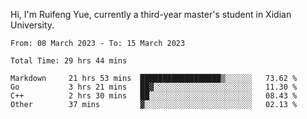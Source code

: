 Hi, I'm Ruifeng Yue, currently a third-year master's student in Xidian University.

<!--
**yrf105/yrf105** is a ✨ _special_ ✨ repository because its `README.md` (this file) appears on your GitHub profile.

Here are some ideas to get you started:

- 🔭 I’m currently working on ...
- 🌱 I’m currently learning ...
- 👯 I’m looking to collaborate on ...
- 🤔 I’m looking for help with ...
- 💬 Ask me about ...
- 📫 How to reach me: ...
- 😄 Pronouns: ...
- ⚡ Fun fact: ...
-->

<!--START_SECTION:waka-->

```text
From: 08 March 2023 - To: 15 March 2023

Total Time: 29 hrs 44 mins

Markdown     21 hrs 53 mins  ██████████████████▒░░░░░░   73.62 %
Go           3 hrs 21 mins   ██▓░░░░░░░░░░░░░░░░░░░░░░   11.30 %
C++          2 hrs 30 mins   ██░░░░░░░░░░░░░░░░░░░░░░░   08.43 %
Other        37 mins         ▓░░░░░░░░░░░░░░░░░░░░░░░░   02.13 %
```

<!--END_SECTION:waka-->
